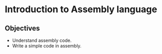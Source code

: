 # Introduction to Assembly language

## Objectives
* Understand assembly code.
* Write a simple code in assembly.